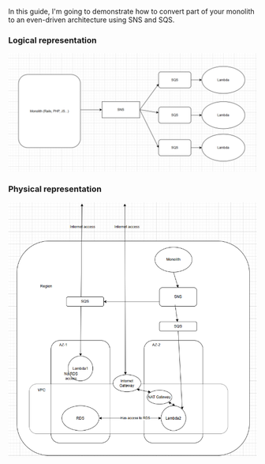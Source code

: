 In this guide, I'm going to demonstrate how to convert part of your monolith to an even-driven architecture using SNS and SQS.

### Logical representation

![EventBridge](images/logical.png "EventBridge")

### Physical representation

![SNS + SQS](images/physical.png "SNS + SQS")